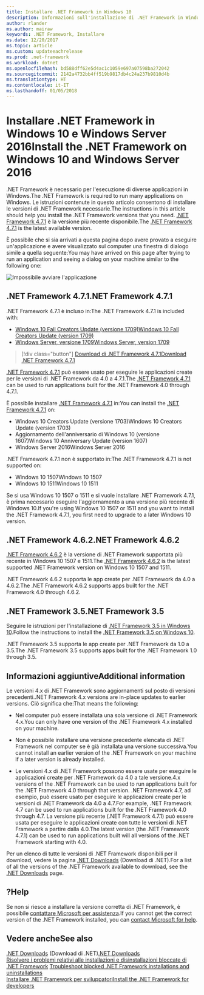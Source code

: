 ```yaml
---
title: Installare .NET Framework in Windows 10
description: Informazioni sull'installazione di .NET Framework in Windows 10 o Windows Server 2016.
author: rlander
ms.author: mairaw
keywords: .NET Framework, Installare
ms.date: 12/20/2017
ms.topic: article
ms.custom: updateeachrelease
ms.prod: .net-framework
ms.workload: dotnet
ms.openlocfilehash: bd588dff62e5d4ac1c1059e697a07598ba272042
ms.sourcegitcommit: 2142a4732bb4ff519b9817db4c24a237b9810d4b
ms.translationtype: HT
ms.contentlocale: it-IT
ms.lasthandoff: 01/05/2018
---
```

# <a name="install-the-net-framework-on-windows-10-and-windows-server-2016"></a><span data-ttu-id="8c43d-104">Installare .NET Framework in Windows 10 e Windows Server 2016</span><span class="sxs-lookup"><span data-stu-id="8c43d-104">Install the .NET Framework on Windows 10 and Windows Server 2016</span></span>

<span data-ttu-id="8c43d-105">.NET Framework è necessario per l'esecuzione di diverse applicazioni in Windows.</span><span class="sxs-lookup"><span data-stu-id="8c43d-105">The .NET Framework is required to run many applications on Windows.</span></span> <span data-ttu-id="8c43d-106">Le istruzioni contenute in questo articolo consentono di installare le versioni di .NET Framework necessarie.</span><span class="sxs-lookup"><span data-stu-id="8c43d-106">The instructions in this article should help you install the .NET Framework versions that you need.</span></span> <span data-ttu-id="8c43d-107">[.NET Framework 4.7.1](https://www.microsoft.com/download/details.aspx?id=56115&desc=dotnet47) è la versione più recente disponibile.</span><span class="sxs-lookup"><span data-stu-id="8c43d-107">The [.NET Framework 4.7.1](https://www.microsoft.com/download/details.aspx?id=56115&desc=dotnet47) is the latest available version.</span></span>

<span data-ttu-id="8c43d-108">È possibile che si sia arrivati a questa pagina dopo avere provato a eseguire un'applicazione e avere visualizzato sul computer una finestra di dialogo simile a quella seguente:</span><span class="sxs-lookup"><span data-stu-id="8c43d-108">You may have arrived on this page after trying to run an application and seeing a dialog on your machine similar to the following one:</span></span>

![Impossibile avviare l'applicazione](./media/this-application-could-not-be-started.png)

## <a name="net-framework-471"></a><span data-ttu-id="8c43d-110">.NET Framework 4.7.1</span><span class="sxs-lookup"><span data-stu-id="8c43d-110">.NET Framework 4.7.1</span></span>

<span data-ttu-id="8c43d-111">.NET Framework 4.7.1 è incluso in:</span><span class="sxs-lookup"><span data-stu-id="8c43d-111">The .NET Framework 4.7.1 is included with:</span></span>

* [<span data-ttu-id="8c43d-112">Windows 10 Fall Creators Update (versione 1709)</span><span class="sxs-lookup"><span data-stu-id="8c43d-112">Windows 10 Fall Creators Update (version 1709)</span></span>](https://www.microsoft.com/software-download/windows10)
* [<span data-ttu-id="8c43d-113">Windows Server, versione 1709</span><span class="sxs-lookup"><span data-stu-id="8c43d-113">Windows Server, version 1709</span></span>](https://docs.microsoft.com/windows-server/get-started/get-started-with-1709)

> [!div class="button"]
[<span data-ttu-id="8c43d-114">Download di .NET Framework 4.7.1</span><span class="sxs-lookup"><span data-stu-id="8c43d-114">Download .NET Framework 4.7.1</span></span>](https://www.microsoft.com/net/download/thank-you/net471?utm_source=ms-docs&utm_medium=referral)

<span data-ttu-id="8c43d-115">[.NET Framework 4.7.1](https://www.microsoft.com/download/details.aspx?id=56115&desc=dotnet47) può essere usato per eseguire le applicazioni create per le versioni di .NET Framework da 4.0 a 4.7.1.</span><span class="sxs-lookup"><span data-stu-id="8c43d-115">The [.NET Framework 4.7.1](https://www.microsoft.com/download/details.aspx?id=56115&desc=dotnet47) can be used to run applications built for the .NET Framework 4.0 through 4.7.1.</span></span>

<span data-ttu-id="8c43d-116">È possibile installare [.NET Framework 4.7.1](https://www.microsoft.com/en-us/download/details.aspx?id=56115&desc=dotnet47) in:</span><span class="sxs-lookup"><span data-stu-id="8c43d-116">You can install the [.NET Framework 4.7.1](https://www.microsoft.com/en-us/download/details.aspx?id=56115&desc=dotnet47) on:</span></span>

* <span data-ttu-id="8c43d-117">Windows 10 Creators Update (versione 1703)</span><span class="sxs-lookup"><span data-stu-id="8c43d-117">Windows 10 Creators Update (version 1703)</span></span>
* <span data-ttu-id="8c43d-118">Aggiornamento dell'anniversario di Windows 10 (versione 1607)</span><span class="sxs-lookup"><span data-stu-id="8c43d-118">Windows 10 Anniversary Update (version 1607)</span></span>
* <span data-ttu-id="8c43d-119">Windows Server 2016</span><span class="sxs-lookup"><span data-stu-id="8c43d-119">Windows Server 2016</span></span>

<span data-ttu-id="8c43d-120">.NET Framework 4.7.1 non è supportato in:</span><span class="sxs-lookup"><span data-stu-id="8c43d-120">The .NET Framework 4.7.1 is not supported on:</span></span>

* <span data-ttu-id="8c43d-121">Windows 10 1507</span><span class="sxs-lookup"><span data-stu-id="8c43d-121">Windows 10 1507</span></span>
* <span data-ttu-id="8c43d-122">Windows 10 1511</span><span class="sxs-lookup"><span data-stu-id="8c43d-122">Windows 10 1511</span></span>

<span data-ttu-id="8c43d-123">Se si usa Windows 10 1507 o 1511 e si vuole installare .NET Framework 4.7.1, è prima necessario eseguire l'aggiornamento a una versione più recente di Windows 10.</span><span class="sxs-lookup"><span data-stu-id="8c43d-123">If you're using Windows 10 1507 or 1511 and you want to install the .NET Framework 4.7.1, you first need to upgrade to a later Windows 10 version.</span></span>

## <a name="net-framework-462"></a><span data-ttu-id="8c43d-124">.NET Framework 4.6.2</span><span class="sxs-lookup"><span data-stu-id="8c43d-124">.NET Framework 4.6.2</span></span>

<span data-ttu-id="8c43d-125">[.NET Framework 4.6.2](https://www.microsoft.com/en-us/download/details.aspx?id=53345) è la versione di .NET Framework supportata più recente in Windows 10 1507 e 1511.</span><span class="sxs-lookup"><span data-stu-id="8c43d-125">The [.NET Framework 4.6.2](https://www.microsoft.com/en-us/download/details.aspx?id=53345) is the latest supported .NET Framework version on Windows 10 1507 and 1511.</span></span>

<span data-ttu-id="8c43d-126">.NET Framework 4.6.2 supporta le app create per .NET Framework da 4.0 a 4.6.2.</span><span class="sxs-lookup"><span data-stu-id="8c43d-126">The .NET Framework 4.6.2 supports apps built for the .NET Framework 4.0 through 4.6.2.</span></span>

## <a name="net-framework-35"></a><span data-ttu-id="8c43d-127">.NET Framework 3.5</span><span class="sxs-lookup"><span data-stu-id="8c43d-127">.NET Framework 3.5</span></span>

<span data-ttu-id="8c43d-128">Seguire le istruzioni per l'installazione di [.NET Framework 3.5 in Windows 10](dotnet-35-windows-10.md).</span><span class="sxs-lookup"><span data-stu-id="8c43d-128">Follow the instructions to install the [.NET Framework 3.5 on Windows 10](dotnet-35-windows-10.md).</span></span>

<span data-ttu-id="8c43d-129">.NET Framework 3.5 supporta le app create per .NET Framework da 1.0 a 3.5.</span><span class="sxs-lookup"><span data-stu-id="8c43d-129">The .NET Framework 3.5 supports apps built for the .NET Framework 1.0 through 3.5.</span></span>

## <a name="additional-information"></a><span data-ttu-id="8c43d-130">Informazioni aggiuntive</span><span class="sxs-lookup"><span data-stu-id="8c43d-130">Additional information</span></span>

<span data-ttu-id="8c43d-131">Le versioni 4.x di .NET Framework sono aggiornamenti sul posto di versioni precedenti.</span><span class="sxs-lookup"><span data-stu-id="8c43d-131">.NET Framework 4.x versions are in-place updates to earlier versions.</span></span> <span data-ttu-id="8c43d-132">Ciò significa che:</span><span class="sxs-lookup"><span data-stu-id="8c43d-132">That means the following:</span></span>

- <span data-ttu-id="8c43d-133">Nel computer può essere installata una sola versione di .NET Framework 4.x.</span><span class="sxs-lookup"><span data-stu-id="8c43d-133">You can only have one version of the .NET Framework 4.x installed on your machine.</span></span>

- <span data-ttu-id="8c43d-134">Non è possibile installare una versione precedente elencata di .NET Framework nel computer se è già installata una versione successiva.</span><span class="sxs-lookup"><span data-stu-id="8c43d-134">You cannot install an earlier version of the .NET Framework on your machine if a later version is already installed.</span></span>

- <span data-ttu-id="8c43d-135">Le versioni 4.x di .NET Framework possono essere usate per eseguire le applicazioni create per .NET Framework da 4.0 a tale versione.</span><span class="sxs-lookup"><span data-stu-id="8c43d-135">4.x versions of the .NET Framework can be used to run applications built for the .NET Framework 4.0 through that version.</span></span> <span data-ttu-id="8c43d-136">.NET Framework 4.7, ad esempio, può essere usato per eseguire le applicazioni create per le versioni di .NET Framework da 4.0 a 4.7.</span><span class="sxs-lookup"><span data-stu-id="8c43d-136">For example, .NET Framework 4.7 can be used to run applications built for the .NET Framework 4.0 through 4.7.</span></span> <span data-ttu-id="8c43d-137">La versione più recente (.NET Framework 4.7.1) può essere usata per eseguire le applicazioni create con tutte le versioni di .NET Framework a partire dalla 4.0.</span><span class="sxs-lookup"><span data-stu-id="8c43d-137">The latest version (the .NET Framework 4.7.1) can be used to run applications built will all versions of the .NET Framework starting with 4.0.</span></span>

<span data-ttu-id="8c43d-138">Per un elenco di tutte le versioni di .NET Framework disponibili per il download, vedere la pagina [.NET Downloads](https://www.microsoft.com/net/download?utm_source=ms-docs&utm_medium=referral) (Download di .NET).</span><span class="sxs-lookup"><span data-stu-id="8c43d-138">For a list of all the versions of the .NET Framework available to download, see the [.NET Downloads](https://www.microsoft.com/net/download?utm_source=ms-docs&utm_medium=referral) page.</span></span>

## <a name="help"></a><span data-ttu-id="8c43d-139">?</span><span class="sxs-lookup"><span data-stu-id="8c43d-139">Help</span></span>

<span data-ttu-id="8c43d-140">Se non si riesce a installare la versione corretta di .NET Framework, è possibile [contattare Microsoft per assistenza](mailto:dotnet-install-help@service.microsoft.com?subject=Install-Help).</span><span class="sxs-lookup"><span data-stu-id="8c43d-140">If you cannot get the correct version of the .NET Framework installed, you can [contact Microsoft for help](mailto:dotnet-install-help@service.microsoft.com?subject=Install-Help).</span></span>

## <a name="see-also"></a><span data-ttu-id="8c43d-141">Vedere anche</span><span class="sxs-lookup"><span data-stu-id="8c43d-141">See also</span></span>

<span data-ttu-id="8c43d-142">[.NET Downloads](https://www.microsoft.com/net/download?utm_source=ms-docs&utm_medium=referral)  (Download di .NET)</span><span class="sxs-lookup"><span data-stu-id="8c43d-142">[.NET Downloads](https://www.microsoft.com/net/download?utm_source=ms-docs&utm_medium=referral) </span></span>  
<span data-ttu-id="8c43d-143">[Risolvere i problemi relativi alle installazioni e disinstallazioni bloccate di .NET Framework](troubleshoot-blocked-installations-and-uninstallations.md) </span><span class="sxs-lookup"><span data-stu-id="8c43d-143">[Troubleshoot blocked .NET Framework installations and uninstallations](troubleshoot-blocked-installations-and-uninstallations.md) </span></span>  
[<span data-ttu-id="8c43d-144">Installare .NET Framework per sviluppatori</span><span class="sxs-lookup"><span data-stu-id="8c43d-144">Install the .NET Framework for developers</span></span>](guide-for-developers.md)
